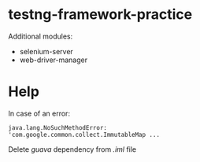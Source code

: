 # testng-framework-practice

Additional modules:
* selenium-server
* web-driver-manager

# Help

In case of an error:

<code>java.lang.NoSuchMethodError: 'com.google.common.collect.ImmutableMap ...</code>

Delete *guava* dependency from *.iml* file
